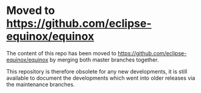 Moved to https://github.com/eclipse-equinox/equinox
===================================================

The content of this repo has been moved to https://github.com/eclipse-equinox/equinox by merging both master branches together.

This repository is therefore obsolete for any new developments, it is still available to document the developments which went into older releases via the maintenance branches.
